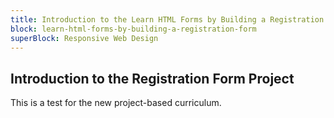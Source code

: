 ```yaml
---
title: Introduction to the Learn HTML Forms by Building a Registration Form Project
block: learn-html-forms-by-building-a-registration-form
superBlock: Responsive Web Design
---
```


## Introduction to the Registration Form Project

This is a test for the new project-based curriculum.
